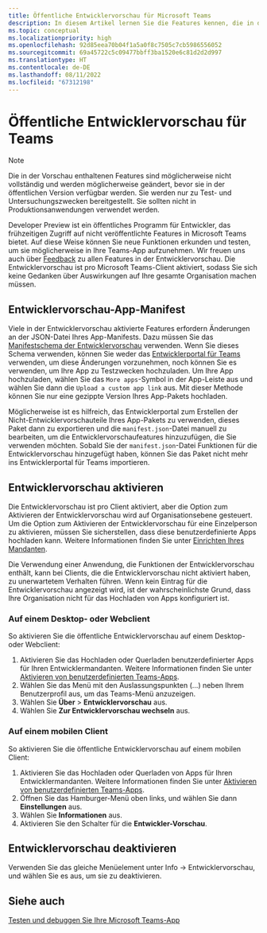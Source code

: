 ```yaml
---
title: Öffentliche Entwicklervorschau für Microsoft Teams
description: In diesem Artikel lernen Sie die Features kennen, die in der öffentlichen Entwicklervorschau von Microsoft Teams und im Entwicklervorschau-App-Manifest enthalten sind.
ms.topic: conceptual
ms.localizationpriority: high
ms.openlocfilehash: 92d85eea70b04f1a5a0f8c7505c7cb5986556052
ms.sourcegitcommit: 69a45722c5c09477bbff3ba1520e6c81d2d2d997
ms.translationtype: HT
ms.contentlocale: de-DE
ms.lasthandoff: 08/11/2022
ms.locfileid: "67312198"
---
```

# <a name="public-developer-preview-for-teams"></a>Öffentliche Entwicklervorschau für Teams

>[!NOTE]
>Die in der Vorschau enthaltenen Features sind möglicherweise nicht vollständig und werden möglicherweise geändert, bevor sie in der öffentlichen Version verfügbar werden. Sie werden nur zu Test- und Untersuchungszwecken bereitgestellt. Sie sollten nicht in Produktionsanwendungen verwendet werden.

Developer Preview ist ein öffentliches Programm für Entwickler, das frühzeitigen Zugriff auf nicht veröffentlichte Features in Microsoft Teams bietet. Auf diese Weise können Sie neue Funktionen erkunden und testen, um sie möglicherweise in Ihre Teams-App aufzunehmen. Wir freuen uns auch über [Feedback](~/feedback.md) zu allen Features in der Entwicklervorschau. Die Entwicklervorschau ist pro Microsoft Teams-Client aktiviert, sodass Sie sich keine Gedanken über Auswirkungen auf Ihre gesamte Organisation machen müssen.

## <a name="developer-preview-app-manifest"></a>Entwicklervorschau-App-Manifest

Viele in der Entwicklervorschau aktivierte Features erfordern Änderungen an der JSON-Datei Ihres App-Manifests. Dazu müssen Sie das [Manifestschema der Entwicklervorschau](~/resources/schema/manifest-schema-dev-preview.md) verwenden. Wenn Sie dieses Schema verwenden, können Sie weder das [Entwicklerportal für Teams](~/concepts/build-and-test/teams-developer-portal.md) verwenden, um diese Änderungen vorzunehmen, noch können Sie es verwenden, um Ihre App zu Testzwecken hochzuladen. Um Ihre App hochzuladen, wählen Sie das `More apps`-Symbol in der App-Leiste aus und wählen Sie dann die `Upload a custom app link` aus. Mit dieser Methode können Sie nur eine gezippte Version Ihres App-Pakets hochladen.

Möglicherweise ist es hilfreich, das Entwicklerportal zum Erstellen der Nicht-Entwicklervorschauteile Ihres App-Pakets zu verwenden, dieses Paket dann zu exportieren und die `manifest.json`-Datei manuell zu bearbeiten, um die Entwicklervorschaufeatures hinzuzufügen, die Sie verwenden möchten. Sobald Sie der `manifest.json`-Datei Funktionen für die Entwicklervorschau hinzugefügt haben, können Sie das Paket nicht mehr ins Entwicklerportal für Teams importieren.

## <a name="enable-developer-preview"></a>Entwicklervorschau aktivieren

Die Entwicklervorschau ist pro Client aktiviert, aber die Option zum Aktivieren der Entwicklervorschau wird auf Organisationsebene gesteuert. Um die Option zum Aktivieren der Entwicklervorschau für eine Einzelperson zu aktivieren, müssen Sie sicherstellen, dass diese benutzerdefinierte Apps hochladen kann. Weitere Informationen finden Sie unter [Einrichten Ihres Mandanten](~/concepts/build-and-test/prepare-your-o365-tenant.md).

Die Verwendung einer Anwendung, die Funktionen der Entwicklervorschau enthält, kann bei Clients, die die Entwicklervorschau nicht aktiviert haben, zu unerwartetem Verhalten führen. Wenn kein Eintrag für die Entwicklervorschau angezeigt wird, ist der wahrscheinlichste Grund, dass Ihre Organisation nicht für das Hochladen von Apps konfiguriert ist.

### <a name="on-a-desktop-or-web-client"></a>Auf einem Desktop- oder Webclient

So aktivieren Sie die öffentliche Entwicklervorschau auf einem Desktop- oder Webclient:

1. Aktivieren Sie das Hochladen oder Querladen benutzerdefinierter Apps für Ihren Entwicklermandanten. Weitere Informationen finden Sie unter [Aktivieren von benutzerdefinierten Teams-Apps](../../concepts/build-and-test/prepare-your-o365-tenant.md#enable-custom-teams-apps-and-turn-on-custom-app-uploading).
1. Wählen Sie das Menü mit den Auslassungspunkten (...) neben Ihrem Benutzerprofil aus, um das Teams-Menü anzuzeigen.
1. Wählen Sie **Über** > **Entwicklervorschau** aus.
1. Wählen Sie **Zur Entwicklervorschau wechseln** aus.

### <a name="on-a-mobile-client"></a>Auf einem mobilen Client

So aktivieren Sie die öffentliche Entwicklervorschau auf einem mobilen Client:

1. Aktivieren Sie das Hochladen oder Querladen von Apps für Ihren Entwicklermandanten. Weitere Informationen finden Sie unter [Aktivieren von benutzerdefinierten Teams-Apps](../../concepts/build-and-test/prepare-your-o365-tenant.md#enable-custom-teams-apps-and-turn-on-custom-app-uploading).
1. Öffnen Sie das Hamburger-Menü oben links, und wählen Sie dann **Einstellungen** aus.
1. Wählen Sie **Informationen** aus.
1. Aktivieren Sie den Schalter für die **Entwickler-Vorschau**.

## <a name="disable-developer-preview"></a>Entwicklervorschau deaktivieren

Verwenden Sie das gleiche Menüelement unter Info → Entwicklervorschau, und wählen Sie es aus, um sie zu deaktivieren.

## <a name="see-also"></a>Siehe auch

[Testen und debuggen Sie Ihre Microsoft Teams-App](~/concepts/build-and-test/debug.md)
